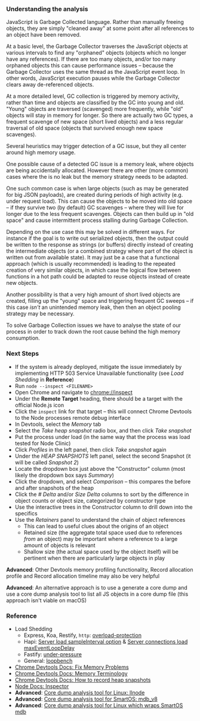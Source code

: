 ### Understanding the analysis

JavaScript is Garbage Collected language. Rather than manually freeing objects, they 
are simply "cleaned away" at some point after all references to an object have been removed.

At a basic level, the Garbage Collector traverses the JavaScript objects at various intervals to find any 
"orphaned" objects (objects which no longer have any references). If there are too many
objects, and/or too many orphaned objects this can cause performance issues – because the Garbage
Collector uses the same thread as the JavaScript event loop. In other words, JavaScript execution 
pauses while the Garbage Collector clears away de-referenced objects. 

At a more detailed level, GC collection is triggered by memory activity, rather than time and 
objects are classified by the GC into young and old. "Young" objects are
traversed (scavenged) more frequently, while "old" objects will stay in memory for longer. So there
are actually two GC types, a frequent scavenge of new space (short lived objects) and a less regular traversal of 
old space (objects that survived enough new space scavenges).

Several heuristics may trigger detection of a GC issue, but they all center around high 
memory usage. 

One possible cause of a detected GC issue is a memory leak, where objects are being accidentally
allocated. However there are other (more common) cases where the is no leak but the memory strategy
needs to be adapted. 

One such common case is when large objects (such as may be generated for big JSON payloads), are
created during periods of high activity (e.g. under request load). This can cause the objects
to be moved into old space – if they survive two (by default) GC scavenges – where they will live 
for longer due to the less frequent scavenges. Objects can then build up in "old space" and 
cause intermittent process stalling during Garbage Collection. 

Depending on the use case this may be solved in different ways. For instance if the goal is to write
out serialized objects, then the output could be written to the response as strings (or buffers) directly 
instead of creating the intermediate objects (or a combined strategy where part of the object is written out 
from available state). It may just be a case that a functional approach (which is usually recommended) is 
leading to the repeated creation of very similar objects, in which case the logical flow between functions 
in a hot path could be adapted to reuse objects instead of create new objects.  

Another possibility is that a very high amount of short lived objects are created, filling up the
"young" space and triggering frequent GC sweeps – if this case *isn't* an unintended memory leak, 
then then an object pooling strategy may be necessary.

To solve Garbage Collection issues we have to analyse the state of our process in order to track down the 
root cause behind the high memory consumption.

### Next Steps

- If the system is already deployed, mitigate the issue immediately by implementing
  HTTP 503 Service Unavailable functionality (see *Load Shedding* in **Reference**)
- Run `node --inspect <FILENAME>`
- Open Chrome and navigate to [chrome://inspect](chrome://inspect)
- Under the **Remote Target** heading, there should be a target with the official Node.js icon
- Click the `inspect` link for that target – this will connect Chrome Devtools to the Node processes remote debug interface
- In Devtools, select the *Memory* tab
- Select the *Take heap snapshot* radio box, and then click *Take snapshot*
- Put the process under load (in the same way that the process was load tested for Node Clinic)
- Click *Profiles* in the left panel, then click *Take snapshot* again
- Under the *HEAP SNAPSHOTS* left panel, select the second Snapshot (it will be called *Snapshot 2*)
- Locate the dropdown box just above the "Constructor" column (most likely the dropdown box says *Summary*)
- Click the dropdown, and select *Comparison* – this compares the before and after snapshots of the heap 
- Click the *# Delta* and/or *Size Delta* columns to sort by the difference in object counts 
  or object size, categorized by constructor type 
- Use the interactive trees in the Constructor column to drill down into the specifics
- Use the *Retainers* panel to understand the chain of object references 
  - This can lead to useful clues about the origins of an object 
  - Retained size (the aggregate total space used due to references *from* an object) may be important where a reference to a large amount of objects is relevant
  - Shallow size (the actual space used by the object itself) will be pertinent when there are particularly large objects in play 

**Advanced**: Other Devtools memory profiling functionality, Record allocation profile and Record allocation timeline may also be very helpful 

**Advanced**: An alternative approach is to use a generate a core dump and use 
a core dump analysis tool to list all JS objects in a core dump file (this approach isn't viable on macOS)

### Reference

- Load Shedding
  - Express, Koa, Restify, `http`: [overload-protection](https://www.npmjs.com/package/overload-protection)
  - Hapi: [Server load sampleInterval option](https://hapijs.com/api#new-serveroptions) & [Server connections load maxEventLoopDelay](https://hapijs.com/api#new-serveroptions)
  - Fastify: [under-pressure](https://www.npmjs.com/package/under-pressure)
  - General: [loopbench](https://www.npmjs.com/package/loopbench)
- [Chrome Devtools Docs: Fix Memory Problems](https://developers.google.com/web/tools/chrome-devtools/memory-problems/)
- [Chrome Devtools Docs: Memory Terminology](https://developers.google.com/web/tools/chrome-devtools/memory-problems/memory-101)
- [Chrome Devtools Docs: How to record heap snapshots](https://developers.google.com/web/tools/chrome-devtools/memory-problems/heap-snapshots)
- [Node Docs: Inspector](https://nodejs.org/en/docs/inspector/)
- **Advanced**: [Core dump analysis tool for Linux: llnode](https://github.com/nodejs/llnode)
- **Advanced**: [Core dump analysis tool for SmartOS: mdb_v8](https://github.com/joyent/mdb_v8)
- **Advanced**: [Core dump analysis tool for Linux which wraps SmartOS mdb](https://www.npmjs.com/package/autopsy)
